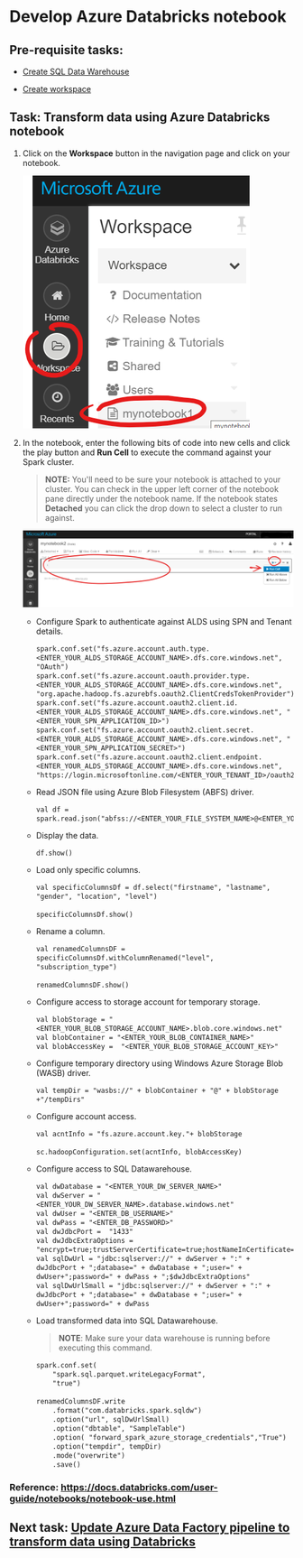 # Develop Azure Databricks notebook

## Pre-requisite tasks: 
 
 - [Create SQL Data Warehouse](../azure-sql-datawarehouse/provision-azure-sql-data-warehouse.md)

 - [Create workspace](provision-azure-sql-data-warehouse.md)

## Task: Transform data using Azure Databricks notebook

1. Click on the **Workspace** button in the navigation page and click on your notebook.

    ![](media/notebook/1.png)

1. In the notebook, enter the following bits of code into new cells and click the play button and **Run Cell** to execute the command against your Spark cluster.

    > **NOTE:** You'll need to be sure your notebook is attached to your cluster. You can check in the upper left corner of the notebook pane directly under the notebook name. If the notebook states **Detached** you can click the drop down to select a cluster to run against. 

    ![](media/notebook/2.png)

    - Configure Spark to authenticate against ALDS using SPN and Tenant details.

        ```
        spark.conf.set("fs.azure.account.auth.type.<ENTER_YOUR_ALDS_STORAGE_ACCOUNT_NAME>.dfs.core.windows.net", "OAuth")
        spark.conf.set("fs.azure.account.oauth.provider.type.<ENTER_YOUR_ALDS_STORAGE_ACCOUNT_NAME>.dfs.core.windows.net", "org.apache.hadoop.fs.azurebfs.oauth2.ClientCredsTokenProvider")
        spark.conf.set("fs.azure.account.oauth2.client.id.<ENTER_YOUR_ALDS_STORAGE_ACCOUNT_NAME>.dfs.core.windows.net", "<ENTER_YOUR_SPN_APPLICATION_ID>")
        spark.conf.set("fs.azure.account.oauth2.client.secret.<ENTER_YOUR_ALDS_STORAGE_ACCOUNT_NAME>.dfs.core.windows.net", "<ENTER_YOUR_SPN_APPLICATION_SECRET>")
        spark.conf.set("fs.azure.account.oauth2.client.endpoint.<ENTER_YOUR_ALDS_STORAGE_ACCOUNT_NAME>.dfs.core.windows.net", "https://login.microsoftonline.com/<ENTER_YOUR_TENANT_ID>/oauth2/token")
        ```

    - Read JSON file using Azure Blob Filesystem (ABFS) driver.

        ```
        val df = spark.read.json("abfss://<ENTER_YOUR_FILE_SYSTEM_NAME>@<ENTER_YOUR_ALDS_STORAGE_ACCOUNT_NAME>.dfs.core.windows.net/small_radio_json.json")
        ```

    - Display the data.

        ```
        df.show()
        ```

    - Load only specific columns.

        ```
        val specificColumnsDf = df.select("firstname", "lastname", "gender", "location", "level")
        
        specificColumnsDf.show()
        ```

    - Rename a column.

        ```
        val renamedColumnsDF = specificColumnsDf.withColumnRenamed("level", "subscription_type")
        
        renamedColumnsDF.show()
        ```
    - Configure access to storage account for temporary storage.

        ```
        val blobStorage = "<ENTER_YOUR_BLOB_STORAGE_ACCOUNT_NAME>.blob.core.windows.net"
        val blobContainer = "<ENTER_YOUR_BLOB_CONTAINER_NAME>"
        val blobAccessKey =  "<ENTER_YOUR_BLOB_STORAGE_ACCOUNT_KEY>"
        ``` 

    - Configure temporary directory using Windows Azure Storage Blob (WASB) driver.

        ```
        val tempDir = "wasbs://" + blobContainer + "@" + blobStorage +"/tempDirs"
        ```
    
    - Configure account access.

        ```
        val acntInfo = "fs.azure.account.key."+ blobStorage
        
        sc.hadoopConfiguration.set(acntInfo, blobAccessKey)
        ```

    - Configure access to SQL Datawarehouse.

        ```
        val dwDatabase = "<ENTER_YOUR_DW_SERVER_NAME>"
        val dwServer = "<ENTER_YOUR_DW_SERVER_NAME>.database.windows.net"
        val dwUser = "<ENTER_DB_USERNAME>"
        val dwPass = "<ENTER_DB_PASSWORD>"
        val dwJdbcPort =  "1433"
        val dwJdbcExtraOptions = "encrypt=true;trustServerCertificate=true;hostNameInCertificate=*.database.windows.net;loginTimeout=30;"
        val sqlDwUrl = "jdbc:sqlserver://" + dwServer + ":" + dwJdbcPort + ";database=" + dwDatabase + ";user=" + dwUser+";password=" + dwPass + ";$dwJdbcExtraOptions"
        val sqlDwUrlSmall = "jdbc:sqlserver://" + dwServer + ":" + dwJdbcPort + ";database=" + dwDatabase + ";user=" + dwUser+";password=" + dwPass
        ```

    - Load transformed data into SQL Datawarehouse.

        > **NOTE**: Make sure your data warehouse is running before executing this command.

        ```
        spark.conf.set(
            "spark.sql.parquet.writeLegacyFormat",
            "true")

        renamedColumnsDF.write
            .format("com.databricks.spark.sqldw")
            .option("url", sqlDwUrlSmall) 
            .option("dbtable", "SampleTable")
            .option( "forward_spark_azure_storage_credentials","True")
            .option("tempdir", tempDir)
            .mode("overwrite")
            .save()
        ```

### Reference: https://docs.databricks.com/user-guide/notebooks/notebook-use.html

## Next task: [Update Azure Data Factory pipeline to transform data using Databricks](../azure-data-factory-v2/transform-data-using-databricks.md)